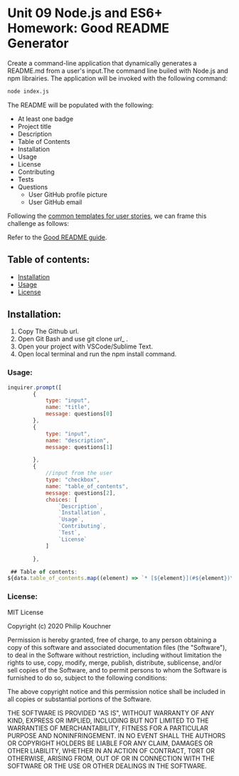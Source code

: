 # Unit 09 Node.js and ES6+ Homework: Good README Generator

Create a command-line application that dynamically generates a README.md from a user's input.The command line builed with Node.js and npm librairies. The application will be invoked with the following command:
```sh
node index.js
```
The README will be populated with the following:

* At least one badge
* Project title
* Description
* Table of Contents
* Installation
* Usage
* License
* Contributing
* Tests
* Questions
  * User GitHub profile picture
  * User GitHub email

Following the [common templates for user stories](https://en.wikipedia.org/wiki/User_story#Common_templates), we can frame this challenge as follows:

Refer to the [Good README guide](../../01-HTML-Git-CSS/04-Supplemental/Good-README-Guide/README.md).

## Table of contents:
* [Installation](#installation)
* [Usage](#usage)
* [License](#license)

## Installation:
1. Copy The Github url.
2. Open Git Bash and use git clone _url__ .
3. Open your project with VSCode/Sublime Text.
4. Open local terminal and run the npm install command.

###  Usage:
```javascript
inquirer.prompt([
        {
            type: "input",
            name: "title",
            message: questions[0]
        },
        {
            type: "input",
            name: "description",
            message: questions[1]

        },
        {
            //input from the user
            type: "checkbox",
            name: "table_of_contents",
            message: questions[2],
            choices: [
                `Description`,
                `Installation`,
                `Usage`,
                `Contributing`,
                `Test`,
                `License`
            ]

        },

 ## Table of contents:
${data.table_of_contents.map((element) => `* [${element}](#${element})\n`).join("")}//output

```
### License:
  MIT License

Copyright (c) 2020 Philip Kouchner

Permission is hereby granted, free of charge, to any person obtaining a copy of this software and associated documentation files (the "Software"), to deal in the Software without restriction, including without limitation the rights to use, copy, modify, merge, publish, distribute, sublicense, and/or sell copies of the Software, and to permit persons to whom the Software is furnished to do so, subject to the following conditions:

The above copyright notice and this permission notice shall be included in all copies or substantial portions of the Software.

THE SOFTWARE IS PROVIDED "AS IS", WITHOUT WARRANTY OF ANY KIND, EXPRESS OR IMPLIED, INCLUDING BUT NOT LIMITED TO THE WARRANTIES OF MERCHANTABILITY, FITNESS FOR A PARTICULAR PURPOSE AND NONINFRINGEMENT. IN NO EVENT SHALL THE AUTHORS OR COPYRIGHT HOLDERS BE LIABLE FOR ANY CLAIM, DAMAGES OR OTHER LIABILITY, WHETHER IN AN ACTION OF CONTRACT, TORT OR OTHERWISE, ARISING FROM, OUT OF OR IN CONNECTION WITH THE SOFTWARE OR THE USE OR OTHER DEALINGS IN THE SOFTWARE. 
  


